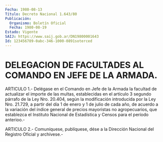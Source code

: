 ```yaml
---
Fecha: 1980-08-13
Título: Decreto Nacional 1.643/80
Publicación:
  Organismo: Boletín Oficial
  Fecha: 1980-08-19
Estado: Vigente
SAIJ: https://www.saij.gob.ar/DN19800001643
Id: 123456789-0abc-346-1000-0891soterced
---
```

# DELEGACION DE FACULTADES AL COMANDO EN JEFE DE LA ARMADA.

<a id="1"></a>
ARTICULO  1.-  Delégase  en el Comando en Jefe de la Armada la facultad de actualizar el importe  de  las  multas, establecidas en el  artículo  3  segundo párrafo de la Ley Nro.  20.404,  según  la modificación introducida  por  la Ley Nro. 21.729, a partir del día 1 de enero y 1 de julio de cada  año, de acuerdo a la variación del índice  general  de  precios  mayoristas    no  agropecuarios,  que establezca el Instituto Nacional de Estadística  y  Censos  para el período anterioo.-

<a id="2"></a>
ARTICULO  2.-  Comuníquese,  publíquese,  dése  a la Dirección Nacional del Registro Oficial y archívese.-